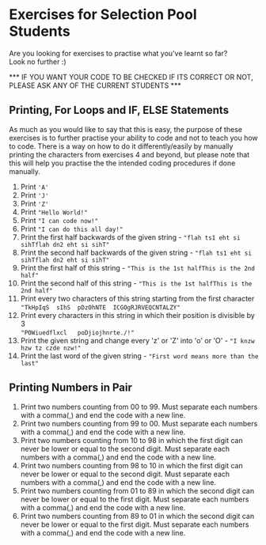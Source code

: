 # Exercises for Selection Pool Students
Are you looking for exercises to practise what you've learnt so far? <br>
Look no further :)

*** IF YOU WANT YOUR CODE TO BE CHECKED IF ITS CORRECT OR NOT, PLEASE ASK ANY OF THE CURRENT STUDENTS ***

## Printing, For Loops and IF, ELSE Statements
As much as you would like to say that this is easy, the purpose of these exercises is to further practise your ability to code and not to teach you how to code. There is a way on how to do it differently/easily by manually printing the characters from exercises 4 and beyond, but please note that this will help you practise the the intended coding procedures if done manually.
1. Print ```'A'```
2. Print ```'J'```
3. Print ```'Z'```
4. Print ```"Hello World!"```
5. Print ```"I can code now!"```
6. Print ```"I can do this all day!"```
7. Print the first half backwards of the given string - ```"flah ts1 eht si sihTflah dn2 eht si sihT"```
8. Print the second half backwards of the given string - ```"flah ts1 eht si sihTflah dn2 eht si sihT"```
9. Print the first half of this string - ```"This is the 1st halfThis is the 2nd half"```
10. Print the second half of this string - ```"This is the 1st halfThis is the 2nd half"```
11. Print every two characters of this string starting from the first character <br>
```"TkHpIqS  sIhS  pDzOhNTE  ICGOgRJRVEQCNTALZY"```
12. Print every characters in this string in which their position is divisible by 3 <br>
```"POWiuedflxcl   poDjiojhnrte./!"```
13. Print the given string and change every 'z' or 'Z' into 'o' or 'O' - ```"I knzw hzw tz czde nzw!"```
14. Print the last word of the given string - ```"First word means more than the last"```


## Printing Numbers in Pair
1. Print two numbers counting from 00 to 99. Must separate each numbers with a comma(,) and end the code with a new line.
2. Print two numbers counting from 99 to 00. Must separate each numbers with a comma(,) and end the code with a new line.
3. Print two numbers counting from 10 to 98 in which the first digit can never be lower or equal to the second digit. Must separate each numbers with a comma(,) and end the code with a new line.
4. Print two numbers counting from 98 to 10 in which the first digit can never be lower or equal to the second digit. Must separate each numbers with a comma(,) and end the code with a new line.
5. Print two numbers counting from 01 to 89 in which the second digit can never be lower or equal to the first digit. Must separate each numbers with a comma(,) and end the code with a new line.
6. Print two numbers counting from 89 to 01 in which the second digit can never be lower or equal to the first digit. Must separate each numbers with a comma(,) and end the code with a new line.
